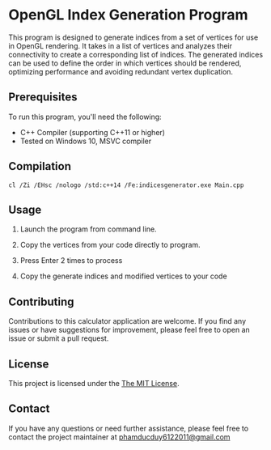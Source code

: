 # OpenGL Index Generation Program

This program is designed to generate indices from a set of vertices for use in OpenGL rendering. It takes in a list of vertices and analyzes their connectivity to create a corresponding list of indices. The generated indices can be used to define the order in which vertices should be rendered, optimizing performance and avoiding redundant vertex duplication.

## Prerequisites

To run this program, you'll need the following:

- C++ Compiler (supporting C++11 or higher)
- Tested on Windows 10, MSVC compiler

## Compilation
```
cl /Zi /EHsc /nologo /std:c++14 /Fe:indicesgenerator.exe Main.cpp
```

## Usage

1. Launch the program from command line.

2. Copy the vertices from your code directly to program.

3. Press Enter 2 times to process

4. Copy the generate indices and modified vertices to your code

## Contributing

Contributions to this calculator application are welcome. If you find any issues or have suggestions for improvement, please feel free to open an issue or submit a pull request.

## License

This project is licensed under the [The MIT License](LICENSE).

## Contact

If you have any questions or need further assistance, please feel free to contact the project maintainer at phamducduy6122011@gmail.com
